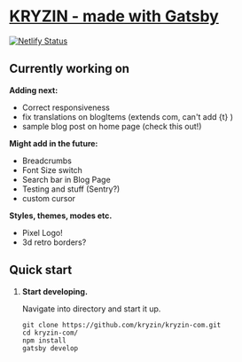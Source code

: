 # [KRYZIN - made with Gatsby](https://kryzin.netlify.app/)

[![Netlify Status](https://api.netlify.com/api/v1/badges/057db4e3-0b0b-4fa6-9ff0-df60a20f3780/deploy-status)](https://app.netlify.com/sites/kryzin/deploys)

## Currently working on

**Adding next:**

- Correct responsiveness
- fix translations on blogItems (extends com, can't add {t} )
- sample blog post on home page (check this out!)

**Might add in the future:**

- Breadcrumbs
- Font Size switch
- Search bar in Blog Page
- Testing and stuff (Sentry?)
- custom cursor

**Styles, themes, modes etc.**

- Pixel Logo!
- 3d retro borders?

## Quick start

1. **Start developing.**

    Navigate into directory and start it up.

    ```shell
    git clone https://github.com/kryzin/kryzin-com.git
    cd kryzin-com/
    npm install
    gatsby develop
    ```
